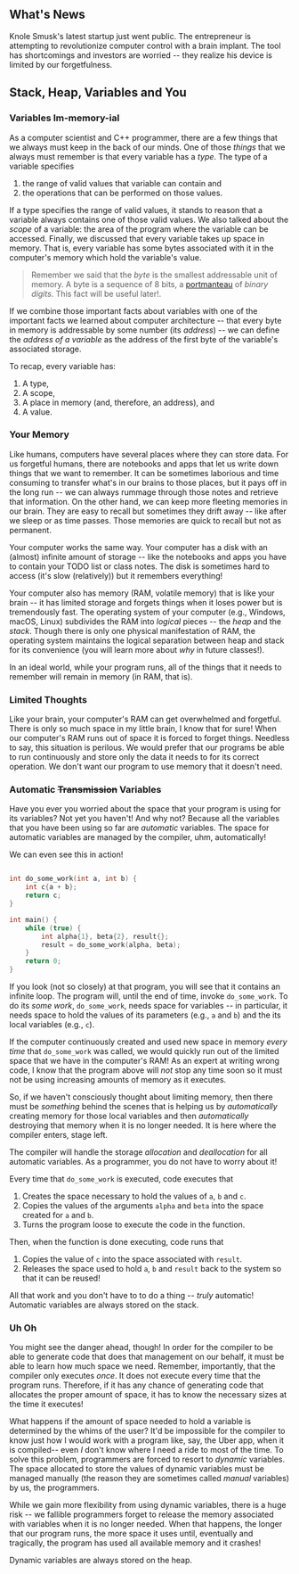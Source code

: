 ## What's News

Knole Smusk's latest startup just went public. The entrepreneur is attempting to revolutionize computer control with a brain implant. The tool has shortcomings and investors are worried -- they realize his device is limited by our forgetfulness.

## Stack, Heap, Variables and You

### Variables Im-memory-ial

As a computer scientist and C++ programmer, there are a few things that we always must keep in the back of our minds. One of those *things* that we always must remember is that every variable has a _type_. The type of a variable specifies

1.  the range of valid values that variable can contain and
2.  the operations that can be performed on those values.

If a type specifies the range of valid values, it stands to reason that a variable always contains one of those valid values. We also talked about the _scope_ of a variable: the area of the program where the variable can be accessed. Finally, we discussed that every variable takes up space in memory. That is, every variable has some bytes associated with it in the computer's memory which hold the variable's value.

> Remember we said that the _byte_ is the smallest addressable unit of memory. A byte is a sequence of 8 bits, a [portmanteau](https://en.wikipedia.org/wiki/Portmanteau) of _binary digits_. This fact will be useful later!.

If we combine those important facts about variables with one of the important facts we learned about computer architecture -- that every byte in memory is addressable by some number (its _address_) --  we can define the _address of a variable_ as the address of the first byte of the variable's associated storage.

To recap, every variable has:

1.  A type,
2.  A scope,
3.  A place in memory (and, therefore, an address), and
4.  A value.

### Your Memory

Like humans, computers have several places where they can store data. For us forgetful humans, there are notebooks and apps that let us write down things that we want to remember. It can be sometimes laborious and time consuming to transfer what's in our brains to those places, but it pays off in the long run -- we can always rummage through those notes and retrieve that information. On the other hand, we can keep more fleeting memories in our brain. They are easy to recall but sometimes they drift away -- like after we sleep or as time passes. Those memories are quick to recall but not as permanent.

Your computer works the same way. Your computer has a disk with an (almost) infinite amount of storage -- like the notebooks and apps you have to contain your TODO list or class notes. The disk is sometimes hard to access (it's slow (relatively)) but it remembers everything!

Your computer also has memory (RAM, volatile memory) that is like your brain -- it has limited storage and forgets things when it loses power but is tremendously fast. The operating system of your computer (e.g., Windows, macOS, Linux) subdivides the RAM into _logical_ pieces -- the _heap_ and the _stack_. Though there is only one physical manifestation of RAM, the operating system maintains the logical separation between heap and stack for its convenience (you will learn more about *why* in future classes!).

In an ideal world, while your program runs, all of the things that it needs to remember will remain in memory (in RAM, that is).

### Limited Thoughts

Like your brain, your computer's RAM can get overwhelmed and forgetful. There is only so much space in my little brain, I know that for sure! When our computer's RAM runs out of space it is forced to forget things. Needless to say, this situation is perilous. We would prefer that our programs be able to run continuously and store only the data it needs to for its correct operation. We don't want our program to use memory that it doesn't need.

### Automatic ~~Transmission~~ Variables
Have you ever you worried about the space that your program is using for its variables? Not yet you haven't! And why not? Because all the variables that you have been using so far are *automatic* variables. The space for automatic variables are managed by the compiler, uhm, automatically!

We can even see this in action!

```C++

int do_some_work(int a, int b) {
    int c{a + b};
    return c;
}

int main() {
    while (true) {
        int alpha{1}, beta{2}, result{};
        result = do_some_work(alpha, beta);
    }
    return 0;
}
```

If you look (not so closely) at that program, you will see that it contains an infinite loop. The program will, until the end of time, invoke `do_some_work`. To do its *some work*, `do_some_work`, needs space for variables -- in particular, it needs space to hold the values of its parameters (e.g., `a` and `b`) and the its local variables (e.g., `c`). 

If the computer continuously created and used new space in memory *every time* that `do_some_work` was called, we would quickly run out of the limited space that we have in the computer's RAM! As an expert at writing wrong code, I know that the program above will *not* stop any time soon so it must not be using increasing amounts of memory as it executes.

So, if we haven't consciously thought about limiting memory, then there must be *something* behind the scenes that is helping us by _automatically_ creating memory for those local variables and then _automatically_ destroying that memory when it is no longer needed. It is here where the compiler enters, stage left.

The compiler will handle the storage *allocation* and *deallocation* for all automatic variables. As a programmer, you do not have to worry about it!

Every time that `do_some_work` is executed, code executes that
1. Creates the space necessary to hold the values of `a`, `b` and `c`.
2. Copies the values of the arguments `alpha` and `beta` into the space created for `a` and `b`.
3. Turns the program loose to execute the code in the function.

Then, when the function is done executing, code runs that
1. Copies the value of `c` into the space associated with `result`.
1. Releases the space used to hold `a`, `b` and `result` back to the system so that it can be reused!

All that work and you don't have to to do a thing -- *truly* automatic! Automatic variables are always stored on the stack.

### Uh Oh

You might see the danger ahead, though! In order for the compiler to be able to generate code that does that management on our behalf, it must be able to learn how much space we need. Remember, importantly, that the compiler only executes *once*. It does not execute every time that the program runs. Therefore, if it has any chance of generating code that allocates the proper amount of space, it has to know the necessary sizes at the time it executes!

What happens if the amount of space needed to hold a variable is determined by the whims of the user? It'd be impossible for the compiler to know just how I would work with a program like, say, the Uber app, when it is compiled-- even *I* don't know where I need a ride to most of the time. To solve this problem, programmers are forced to resort to *dynamic* variables. The space allocated to store the values of dynamic variables must be managed manually (the reason they are sometimes called *manual* variables) by us, the programmers. 

While we gain more flexibility from using dynamic variables, there is a huge risk -- we fallible programmers forget to release the memory associated with variables when it is no longer needed. When that happens, the longer that our program runs, the more space it uses until, eventually and tragically, the program has used all available memory and it crashes!

Dynamic variables are always stored on the heap.